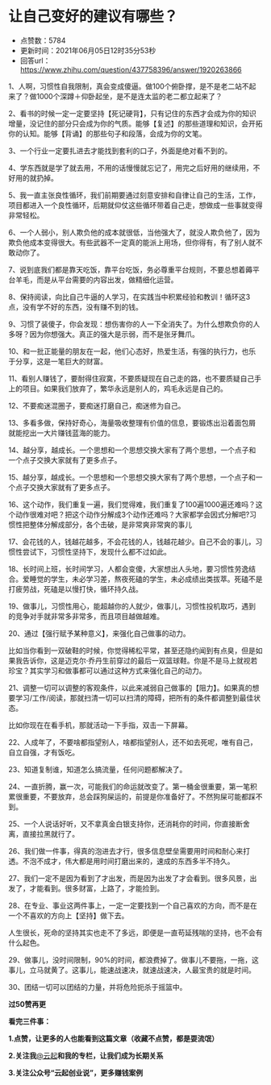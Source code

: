 # 让自己变好的建议有哪些？
- 点赞数：5784
- 更新时间：2021年06月05日12时35分53秒
- 回答url：https://www.zhihu.com/question/437758396/answer/1920263866
<body>
 <p data-pid="CE2JlWhM">1、人啊，习惯性自我限制，真会变成傻逼。做100个俯卧撑，是不是老二站不起来了？做1000个深蹲＋仰卧起坐，是不是连太监的老二都立起来了？</p>
 <p data-pid="EL0pkviy">2、看书的时候一定一定要坚持【死记硬背】，只有记住的东西才会成为你的知识增量，没记住的部分只会成为你的气质。能够【复述】的那些道理和知识，会开拓你的认知。能够【背诵】的那些句子和段落，会成为你的文笔。</p>
 <p data-pid="XZBJzfAp">3、一个行业一定要扎进去才能找到套利的口子，外面是绝对看不到的。</p>
 <p data-pid="PNC50aUx">4、学东西就是学了就去用，不用的话慢慢就忘记了，用完之后好用的继续用，不好用的就扔掉。</p>
 <p data-pid="jQUFHPTK">5、我一直主张良性循环，我们前期要通过刻意安排和自律让自己的生活，工作，项目都进入一个良性循环，后期就仰仗这些循环带着自己走，想做成一些事就变得非常轻松。</p>
 <p data-pid="nQxwcy9d">6、一个人弱小，别人欺负他的成本就很低，当他强大了，就没人欺负他了，因为欺负他成本变得很大。有些武器不一定真的能派上用场，但你得有，有了别人就不敢动你了。</p>
 <p data-pid="oyH6TFmN">7、说到底我们都是靠天吃饭，靠平台吃饭，务必尊重平台规则，不要总想着薅平台羊毛，而是从平台需要的内容出发，做精细化运营。</p>
 <p data-pid="QRm6ePYc">8、保持阅读，向比自己牛逼的人学习，在实践当中积累经验和教训！循环这3点，没有学不好的东西，没有赚不到的钱。</p>
 <p data-pid="klP_KjFX">9、习惯了装傻子，你会发现：想伤害你的人一下全消失了。为什么想欺负你的人多呀？因为你想强大。真正的强大是示弱，而不是张牙舞爪。</p>
 <p data-pid="mOTth5hU">10、和一批正能量的朋友在一起，他们心态好，热爱生活，有强的执行力，也乐于分享，这是一笔巨大的财富。</p>
 <p data-pid="VIJE1ecn">11、看别人赚钱了，要耐得住寂寞，不要质疑现在自己走的路，也不要质疑自己手上的项目。如果我们放弃了，繁华永远是别人的，鸡毛永远是自己的。</p>
 <p data-pid="-SehAsGe">12、不要痴迷混圈子，要痴迷打磨自己，痴迷修为自己。</p>
 <p data-pid="dPDKMci8">13、多看多做，保持好奇心，海量吸收整理有价值的信息，要锻炼出沿着面包屑就能挖出一大片赚钱蓝海的能力。</p>
 <p data-pid="fqbE5hHT">14、越分享，越成长。一个思想和一个思想交换大家有了两个思想，一个点子和一个点子交换大家就有了更多点子。</p>
 <p data-pid="UV7L8ncc">15、越分享，越成长。一个思想和一个思想交换大家有了两个思想，一个点子和一个点子交换大家就有了更多点子。</p>
 <p data-pid="U13gOMIN">16、这个动作，我们重复一遍，我们觉得难，我们重复了100遍1000遍还难吗？这个动作很难对吧？把这个动作分解成3个动作还难吗？大家都学会因式分解吧?习惯性把整体分解成部分，各个击破，是非常爽非常爽的事儿</p>
 <p data-pid="C7_L6un1">17、会花钱的人，钱越花越多，不会花钱的人，钱越花越少。自己不会的事儿，习惯性尝试下，习惯性坚持下，发现什么都不过如此。</p>
 <p data-pid="T-c6QJKv">18、长时间上班，长时间学习，人都会变傻，大家想出人头地，要习惯性劳逸结合。爱睡觉的学生，未必学习差，熬夜死磕的学生，未必成绩出类拔萃。死磕不是打疲劳战，死磕是以慢打快，循环持久战。</p>
 <p data-pid="eZzfVGN3">19、做事儿，习惯性用心，能超越你的人就少，做事儿，习惯性投机取巧，遇到的竞争对手就非常多非常多，而且项目越做越难。</p>
 <p data-pid="-RlZ6HlK">20、通过【强行赋予某种意义】，来强化自己做事的动力。</p>
 <p data-pid="Em0RfNIx">比如当你看到一双破鞋的时候，你觉得稀松平常，甚至还隐约闻到有点臭，但是如果我告诉你，这是迈克尔·乔丹生前穿过的最后一双篮球鞋。你是不是马上就视若珍宝？其实学习和做事都可以通过这种方式来强化自己的动力。</p>
 <p data-pid="JU_rQ9hW">21、调整一切可以调整的客观条件，以此来减弱自己做事的【阻力】。如果真的想要学习/工作/阅读，那就扫清一切可以扫清的障碍，把所有的条件都调整到最佳状态。</p>
 <p data-pid="1VXPJHBK">比如你现在在看手机，那就活动一下手指，双击一下屏幕。</p>
 <p data-pid="mKtfLB7f">22、人成年了，不要啥都指望别人，啥都指望别人，还不如去死呢，唯有自己，自立自强，才有饭吃。</p>
 <p data-pid="Nl0mtANS">23、知道复制谁，知道怎么搞流量，任何问题都解决了。</p>
 <p data-pid="NteSABpF">24、一直折腾，赢一次，可能我们的命运就改变了。第一桶金很重要，第一笔积累很重要，不要放弃，总会踩狗屎运的，前提是你准备好了。不然狗屎可能都踩不到。</p>
 <p data-pid="NS7K7YX2">25、一个人说话好听，又不拿真金白银支持你，还消耗你的时间，你直接断舍离，直接拉黑就行了。</p>
 <p data-pid="VCDa4GiM">26、我们做一件事，得真的泡进去才行，很多信息壁垒需要用时间和耐心来打透。不泡不成才，伟大都是用时间打磨出来的，速成的东西多半不持久。</p>
 <p data-pid="y8veYghj">27、我们一定不是因为看到了才出发，而是因为出发了才会看到。很多风景，出发了，才能看到。很多财富，上路了，才能捡到。</p>
 <p data-pid="jviIdjlJ">28、在专业、事业这两件事上，一定一定要找到一个自己喜欢的方向，而不是在一个不喜欢的方向上【坚持】做下去。</p>
 <p data-pid="Re5LzRH-">人生很长，死命的坚持其实也走不了多远，即便是一直苟延残喘的坚持，也不会有什么起色。</p>
 <p data-pid="yOmEC1oF">29、做事儿，没时间限制，90%的时间，都浪费掉了。做事儿不要拖，一拖，这事儿，立马就黄了。这事儿，能速战速决，就速战速决，人最宝贵的就是时间。</p>
 <p data-pid="pqHqDSao">30、团结一切可以团结的力量，并将危险扼杀于摇篮中。</p>
 <p data-pid="ZHoGzkF1"><b>过50赞再更</b></p>
 <p data-pid="S_QtBjH7"><b>看完三件事：</b></p>
 <p data-pid="DoOJxjxK"><b>1.点赞，让更多的人也能看到这篇文章（收藏不点赞，都是耍流氓）</b></p>
 <p data-pid="AqBXnFl1"><b>2.关注我</b><a href="https://www.zhihu.com/people/5094b14f6f2e678454023cbc70fdd235" class="internal">@云起</a><b>和我的专栏，让我们成为长期关系</b></p>
 <p data-pid="q_TQbw4M"><b>3.关注公众号“云起创业说”，更多赚钱案例</b></p>
</body>